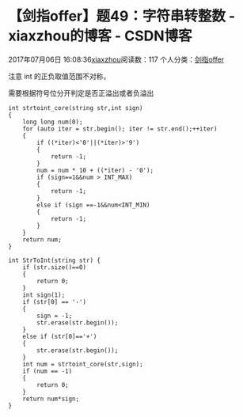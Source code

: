 # 【剑指offer】题49：字符串转整数 - xiaxzhou的博客 - CSDN博客





2017年07月06日 16:08:36[xiaxzhou](https://me.csdn.net/xiaxzhou)阅读数：117
个人分类：[剑指offer](https://blog.csdn.net/xiaxzhou/article/category/6949916)









注意 int 的正负取值范围不对称， 

需要根据符号位分开判定是否正溢出或者负溢出

```
int strtoint_core(string str,int sign)
{
    long long num(0);
    for (auto iter = str.begin(); iter != str.end();++iter)
    {
        if ((*iter)<'0'||(*iter)>'9')
        {
            return -1;
        }
        num = num * 10 + ((*iter) - '0');
        if (sign==1&&num > INT_MAX)
        {
            return -1;
        }
        else if (sign ==-1&&num<INT_MIN)
        {
            return -1;
        }
    }
    return num;
}

int StrToInt(string str) {
    if (str.size()==0)
    {
        return 0;
    }
    int sign(1);
    if (str[0] == '-')
    {
        sign = -1;
        str.erase(str.begin());
    }
    else if (str[0]=='+')
    {
        str.erase(str.begin());
    }
    int num = strtoint_core(str,sign);
    if (num == -1)
    {
        return 0;
    }
    return num*sign;
}
```



